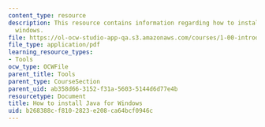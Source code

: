 ```yaml
---
content_type: resource
description: This resource contains information regarding how to install java for
  windows.
file: https://ol-ocw-studio-app-qa.s3.amazonaws.com/courses/1-00-introduction-to-computers-and-engineering-problem-solving-spring-2012/b268388cf8102823e208ca64bcf0946c_MIT1_00S12_Insl_Java_Win.pdf
file_type: application/pdf
learning_resource_types:
- Tools
ocw_type: OCWFile
parent_title: Tools
parent_type: CourseSection
parent_uid: ab358d66-3152-f31a-5603-5144d6d77e4b
resourcetype: Document
title: How to install Java for Windows
uid: b268388c-f810-2823-e208-ca64bcf0946c
---
```

